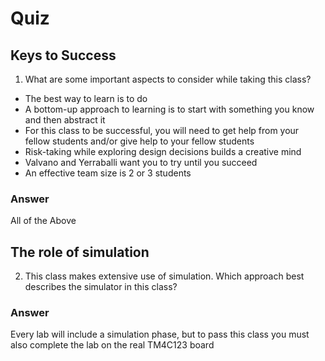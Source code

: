 # **Quiz**

## **Keys to Success**

1. What are some important aspects to consider while taking this class?
* The best way to learn is to do
* A bottom-up approach to learning is to start with something you know and then abstract it
* For this class to be successful, you will need to get help from your fellow students and/or give help to your fellow students
* Risk-taking while exploring design decisions builds a creative mind
* Valvano and Yerraballi want you to try until you succeed
* An effective team size is 2 or 3 students
### **Answer**
All of the Above

## **The role of simulation**
2. This class makes extensive use of simulation. Which approach best describes the simulator in this class?
### **Answer**
Every lab will include a simulation phase, but to pass this class you must also complete the lab on the real TM4C123 board
